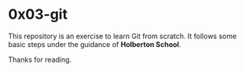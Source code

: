 # 0x03-git 

This repository is an exercise to learn Git from scratch. It follows some basic steps under the guidance of **Holberton School**.

Thanks for reading.
